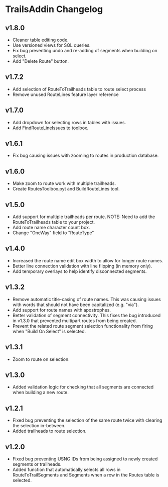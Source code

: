 # TrailsAddin Changelog

## v1.8.0
- Cleaner table editing code.
- Use versioned views for SQL queries.
- Fix bug preventing undo and re-adding of segments when building on select.
- Add "Delete Route" button.

## v1.7.2
- Add selection of RouteToTrailheads table to route select process
- Remove unused RouteLines feature layer reference

## v1.7.0
- Add dropdown for selecting rows in tables with issues.
- Add FindRouteLineIssues to toolbox.

## v1.6.1
- Fix bug causing issues with zooming to routes in production database.

## v1.6.0
- Make zoom to route work with multiple trailheads.
- Create RoutesToolbox.pyt and BuildRouteLines tool.

## v1.5.0
- Add support for multiple trailheads per route. NOTE: Need to add the RouteToTrailheads table to your project.
- Add route name character count box.
- Change "OneWay" field to "RouteType"

## v1.4.0
- Increased the route name edit box width to allow for longer route names.
- Better line connection validation with line flipping (in memory only).
- Add temporary overlays to help identify disconnected segments.

## v1.3.2
- Remove automatic title-casing of route names. This was causing issues with words that should not have been capitalized (e.g. "via").
- Add support for route names with apostrophes.
- Better validation of segment connectivity. This fixes the bug introduced in v1.3.0 that prevented multipart routes from being created.
- Prevent the related route segment selection functionality from firing when "Build On Select" is selected.

## v1.3.1
- Zoom to route on selection.

## v1.3.0
- Added validation logic for checking that all segments are connected when building a new route.

## v1.2.1
- Fixed bug preventing the selection of the same route twice with clearing the selection in-between.
- Added trailheads to route selection.

## v1.2.0
- Fixed bug preventing USNG IDs from being assigned to newly created segments or trailheads.
- Added function that automatically selects all rows in RouteToTrailSegments and Segments when a row in the Routes table is selected.

